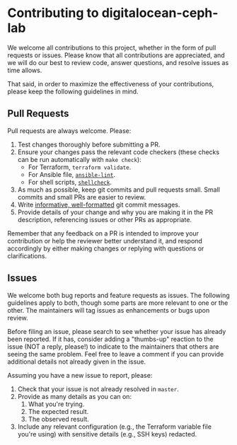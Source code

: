 # Contributing to digitalocean-ceph-lab

We welcome all contributions to this project, whether in the form of pull
requests or issues. Please know that all contributions are appreciated, and we
will do our best to review code, answer questions, and resolve issues as time
allows.

That said, in order to maximize the effectiveness of your contributions, please
keep the following guidelines in mind.

## Pull Requests

Pull requests are always welcome. Please:

1. Test changes thoroughly before submitting a PR.
2. Ensure your changes pass the relevant code checkers (these checks can be run
   automatically with `make check`):
   * For Terraform, `terraform validate`.
   * For Ansible file, [`ansible-lint`](https://github.com/willthames/ansible-lint).
   * For shell scripts, [`shellcheck`](https://github.com/koalaman/shellcheck).
3. As much as possible, keep git commits and pull requests small. Small commits
   and small PRs are easier to review.
4. Write [informative, well-formatted](https://chris.beams.io/posts/git-commit/)
   git commit messages.
5. Provide details of your change and why you are making it in the PR
   description, referencing issues or other PRs as appropriate.

Remember that any feedback on a PR is intended to improve your contribution or
help the reviewer better understand it, and respond accordingly by either making
changes or replying with questions or clarifications.

## Issues

We welcome both bug reports and feature requests as issues. The following
guidelines apply to both, though some parts are more relevant to one or the
other. The maintainers will tag issues as enhancements or bugs upon review.

Before filing an issue, please search to see whether your issue has already been
reported. If it has, consider adding a "thumbs-up" reaction to the issue (NOT a
reply, please!) to indicate to the maintainers that others are seeing the same
problem. Feel free to leave a comment if you can provide additional details not
already given in the issue.

Assuming you have a new issue to report, please:

1. Check that your issue is not already resolved in `master`.
2. Provide as many details as you can on:
   1. What you're trying.
   2. The expected result.
   3. The observed result.
3. Include any relevant configuration (e.g., the Terraform variable file you're
   using) with sensitive details (e.g., SSH keys) redacted.
